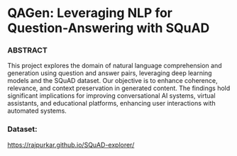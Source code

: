 # QAGen: Leveraging NLP for Question-Answering with SQuAD


### ABSTRACT

This project explores the domain of natural language comprehension and generation using question and answer pairs, leveraging deep learning models and the SQuAD dataset. Our objective is to enhance coherence, relevance, and context preservation in generated content. The findings hold significant implications for improving conversational AI systems, virtual assistants, and educational platforms, enhancing user interactions with automated systems.


### Dataset: 
https://rajpurkar.github.io/SQuAD-explorer/
